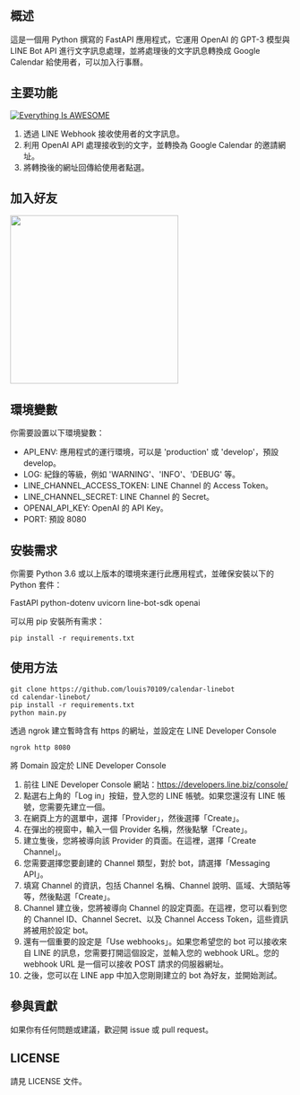 ## 概述

這是一個用 Python 撰寫的 FastAPI 應用程式，它運用 OpenAI 的 GPT-3 模型與 LINE Bot API 進行文字訊息處理，並將處理後的文字訊息轉換成 Google Calendar 給使用者，可以加入行事曆。

## 主要功能

[![Everything Is AWESOME](https://img.youtube.com/vi/5JTU15VtDAw/0.jpg)](https://www.youtube.com/watch?v=5JTU15VtDAw "Everything Is AWESOME")

1. 透過 LINE Webhook 接收使用者的文字訊息。
2. 利用 OpenAI API 處理接收到的文字，並轉換為 Google Calendar 的邀請網址。
3. 將轉換後的網址回傳給使用者點選。

## 加入好友

<img src="https://raw.githubusercontent.com/louis70109/calendar-linebot/main/screenshot/qrcode..jpeg" controls="controls" width="300" height="300">

## 環境變數

你需要設置以下環境變數：

- API_ENV: 應用程式的運行環境，可以是 'production' 或 'develop'，預設 develop。
- LOG: 紀錄的等級，例如 'WARNING'、'INFO'、'DEBUG' 等。
- LINE_CHANNEL_ACCESS_TOKEN: LINE Channel 的 Access Token。
- LINE_CHANNEL_SECRET: LINE Channel 的 Secret。
- OPENAI_API_KEY: OpenAI 的 API Key。
- PORT: 預設 8080

## 安裝需求

你需要 Python 3.6 或以上版本的環境來運行此應用程式，並確保安裝以下的 Python 套件：

FastAPI
python-dotenv
uvicorn
line-bot-sdk
openai

可以用 pip 安裝所有需求：

```
pip install -r requirements.txt
```

## 使用方法

```
git clone https://github.com/louis70109/calendar-linebot
cd calendar-linebot/
pip install -r requirements.txt
python main.py
```

透過 ngrok 建立暫時含有 https 的網址，並設定在 LINE Developer Console

```
ngrok http 8080
```

將 Domain 設定於 LINE Developer Console

1. 前往 LINE Developer Console 網站：https://developers.line.biz/console/
2. 點選右上角的「Log in」按鈕，登入您的 LINE 帳號。如果您還沒有 LINE 帳號，您需要先建立一個。
3. 在網頁上方的選單中，選擇「Provider」，然後選擇「Create」。
4. 在彈出的視窗中，輸入一個 Provider 名稱，然後點擊「Create」。
5. 建立隻後，您將被導向該 Provider 的頁面。在這裡，選擇「Create Channel」。
6. 您需要選擇您要創建的 Channel 類型，對於 bot，請選擇「Messaging API」。
7. 填寫 Channel 的資訊，包括 Channel 名稱、Channel 說明、區域、大頭貼等等，然後點選「Create」。
8. Channel 建立後，您將被導向 Channel 的設定頁面。在這裡，您可以看到您的 Channel ID、Channel Secret、以及 Channel Access Token，這些資訊將被用於設定 bot。
9. 還有一個重要的設定是「Use webhooks」。如果您希望您的 bot 可以接收來自 LINE 的訊息，您需要打開這個設定，並輸入您的 webhook URL。您的 webhook URL 是一個可以接收 POST 請求的伺服器網址。
10. 之後，您可以在 LINE app 中加入您剛剛建立的 bot 為好友，並開始測試。

## 參與貢獻

如果你有任何問題或建議，歡迎開 issue 或 pull request。

## LICENSE

請見 LICENSE 文件。
